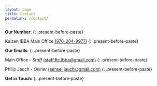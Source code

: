 ```yaml
---
layout: page
title: Contact
permalink: /contact/
---
```



**Our Number:**
{: .present-before-paste}

Kaizen IBBA Main Office [(970-204-9977)](tel:+19702049977)
{: .present-before-paste}

**Our Emails:**
{: .present-before-paste}

Main Office - *Staff* [(staff.ftc.ibba@gmail.com)](javascript:void(location.href='mailto:'+String.fromCharCode(115,116,97,102,102,46,102,116,99,46,105,98,98,97,64,103,109,97,105,108,46,99,111,109)))
{: .present-before-paste}

Philip Jauch - *Owner* [(sensei.jauch@gmail.com)](javascript:void(location.href='mailto:'+String.fromCharCode(115,101,110,115,101,105,46,106,97,117,99,104,64,103,109,97,105,108,46,99,111,109)))
{: .present-before-paste}

**Get in Touch:**
{: .present-before-paste}
